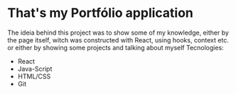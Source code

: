 # That's my Portfólio application
The ideia behind this project was to show some of my knowledge, either by the page itself, witch was constructed with React, using hooks, context etc. or either by showing some projects and talking about myself
Tecnologies:
- React
- Java-Script
- HTML/CSS
- Git
